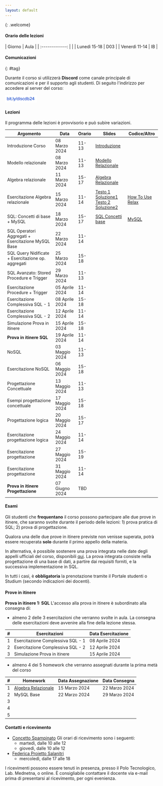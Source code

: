 ```yaml
---
layout: default
---
```

{: .welcome} 

#### Orario delle lezioni

| Giorno          | Aula |
| :-------------: |      |
| Lunedì  15-18 |  D03  | 
| Venerdì 11-14 |  IB   | 

#### Comunicazioni
{: #tag}

Durante il corso si utilizzerà **Discord** come canale principale di comunicazioni e per il supporto agli studenti.
Di seguito l'indirizzo per accedere al server del corso:

<img src='imgs/discord_db24.PNG' height='25'>

#### Lezioni

Il programma delle lezioni è provvisorio e può subire variazioni.

| Argomento                                          | Data           |Orario           | Slides                                                           | Codice/Altro|
|----------------------------------------------------|----------------|---------------- |----------------------------------------------------------------  |-----------------|
| Introduzione Corso                                 | 08 Marzo 2024  |11-13            |[Introduzione](https://tinyurl.com/introdbpz)                     |                 | 
| Modello relazionale                                | 08 Marzo 2024  |11-13            |[Modello Relazionale](https://tinyurl.com/modelrelazionale)       |                 | 
| Algebra relazionale                                | 11 Marzo 2024  |15-17            |[Algebra Relazionale](https://tinyurl.com/algebrarel)             |                 |
| Esercitazione Algebra relazionale                  | 15 Marzo 2024  |11-14            |[Testo 1](https://tinyurl.com/es1alrel)  [Soluzione1](https://tinyurl.com/es1sol) <br>[Testo 2](https://tinyurl.com/es2alrel) [Soluzione2](https://tinyurl.com/es2sol)                                                                                    |[How To Use Relax](https://tinyurl.com/howuserelax)                 |
| SQL: Concetti di base + MySQL                      | 18 Marzo 2024  |15-17            | [SQL Concetti base](https://studentiunict-my.sharepoint.com/:b:/g/personal/concetto_spampinato_unict_it/Ea7PWN6Wr0RMuOPT3IpQJaQB3Cu2c1slBgImgfDWljRvzw?e=WoQl8g)                                     | [MySQL](https://studentiunict-my.sharepoint.com/:b:/g/personal/concetto_spampinato_unict_it/EadHbKXAMgVApYI3uqVpxLEBGqaffU0fWKpWTGmA5JK1hA?e=9ddYZ9)                |
| SQL Operatori Aggregati + Esercitazione MySQL Base | 22 Marzo 2024  |11-14            |                                 |                 |
| SQL Query Nidificate + Esercitazione op. aggregati | 25 Marzo 2024  |15-18            |                                 |                 |
| SQL Avanzato: Stored Procedure e Trigger           | 29 Marzo 2024  |11-13            |                                 |                 |
| Esercitazione Procedure + Trigger                  | 05 Aprile 2024 |11-14            |                                 |                 |
| Esercitazione  Complessiva SQL - 1                 | 08 Aprile 2024 |15-18            |                                 |                 |
| Esercitazione  Complessiva SQL - 2                 | 12 Aprile 2024 |11-14            |                                 |                 |
| Simulazione Prova in itinere                       | 15 Aprile 2024 |15-18            |                                 |                 |
| **Prova in itinere  SQL**                          | 19 Aprile 2024 |11-14            |                                 |                 |
| NoSQL                                              | 03 Maggio 2024 |11-13            |                                 |                 |
| Esercitazione NoSQL                                | 06 Maggio 2024 |15-18            |                                 |                 |
| Progettazione Concettuale                          | 13 Maggio 2024 |11-13            |                                 |                 |
| Esempi progettazione concettuale                   | 17 Maggio 2024 |15-18            |                                 |                 |
| Progettazione logica                               | 20 Maggio 2024 |15-17            |                                 |                 |
| Esercitazione progettazione logica                 | 24 Maggio 2024 |11-14            |                                 |                 |
| Esercitazione progettazione                        | 27 Maggio 2024 |15-19            |                                 |                 |
| Esercitazione progettazione                        | 31 Maggio 2024 |11-14            |                                 |                 | 
| **Prova in itinere Progettazione**                 | 07 Giugno 2024 |TBD              |                                 |                 | 
        
#### Esami

Gli studenti che **frequentano** il corso possono partecipare alle due prove in itinere, che saranno svolte durante il periodo delle lezioni: 1) prova pratica di SQL; 2) prova di progettazione.

Qualora una delle due prove in itinere previste non venisse superata, potrà essere recuperata **solo** durante il primo appello della materia.  

In alternativa, è possibile sostenere una prova integrata nelle date degli appelli ufficiali del corso, disponibili [qui](https://www.dieei.unict.it/sites/default/files/files/CalendarioEsami_L8INF_2023-2024_v2.pdf).
La prova integrata consiste nella progettazione di una base di dati, a partire dai requisiti forniti, e la successiva implementazione in SQL.

In tutti i casi, è **obbligatoria** la prenotazione tramite il Portale studenti o Studium (secondo indicazioni dei docenti).

#### Prove in itinere
**Prova in itinere 1: SQL**
L'accesso alla prova in itinere è subordinato alla consegna di:
  - almeno 2 delle 3 esercitazioni che verranno svolte in aula. La consegna delle esercitazioni deve avvenire alla fine della lezione stessa.

|#      | Esercitazioni                             | Data Esercitazione | 
|------ | ----------------------------------------- | -----------------  | 
| 1     | Esercitazione  Complessiva SQL - 1        | 08 Aprile 2024     | 
| 2     | Esercitazione  Complessiva SQL - 2        | 12 Aprile 2024     | 
| 3     | Simulazione Prova in itinere              | 15 Aprile 2024     |
    
  - almeno 4 dei 5 homework che verranno assegnati durante la prima metà del corso
    
|#      | Homework                                                     | Data Assegnazione | Data Consegna    |
|------ | ------------------------------------------------------------ | ----------------  | ---------------- |
| 1     | [Algebra Relazionale](https://tinyurl.com/relalghw1)         | 15 Marzo 2024     | 22 Marzo 2024    |
| 2     | MySQL Base                                                   | 22 Marzo 2024     | 29 Marzo 2024    |
| 3     |                           |                   |                  |
| 4     |                           |                   |                  |
| 5     |                           |                   |                  |

#### Contatti e ricevimento

- [Concetto Spampinato](mailto:concetto.spampinato@unict.it)
Gli orari di ricevimento sono i seguenti:
  - martedì, dalle 10 alle 12
  - giovedì, dalle 10 alle 12
- [Federica Proietto Salanitri](mailto:federica.proiettosalanitri@unict.it)
  - mercoledì, dalle 17 alle 18

I ricevimenti possono essere tenuti in presenza, presso il Polo Tecnologico, Lab. Mednetna, o online.
È consigliabile contattare il docente via e-mail prima di presentarsi al ricevimento, per ogni evenienza.
